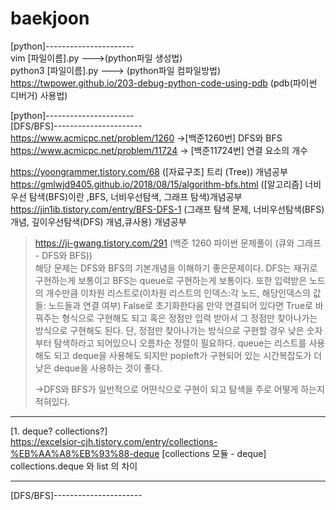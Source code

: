 # baekjoon

[python]----------------------     
vim [파일이름].py    --->(python파일 생성법)           
python3 [파일이름].py           --->       (python파일 컴파일방법)             
https://twpower.github.io/203-debug-python-code-using-pdb (pdb(파이썬 디버거) 사용법)

[python]----------------------      
[DFS/BFS]----------------------             
https://www.acmicpc.net/problem/1260 ->[백준1260번] DFS와 BFS          
https://www.acmicpc.net/problem/11724 -> [백준11724번] 연결 요소의 개수      


https://yoongrammer.tistory.com/68 ([자료구조] 트리 (Tree)) 개념공부           
https://gmlwjd9405.github.io/2018/08/15/algorithm-bfs.html  ([알고리즘] 너비 우선 탐색(BFS)이란 ,BFS, 너비우선탐색, 그래프 탐색)개념공부    
https://jin1ib.tistory.com/entry/BFS-DFS-1 (그래프 탐색 문제, 너비우선탐색(BFS) 개념, 깊이우선탐색(DFS) 개념,큐사용) 개념공부


>https://ji-gwang.tistory.com/291 (백준 1260 파이썬 문제풀이 (큐와 그래프 - DFS와 BFS))         
>해당 문제는 DFS와 BFS의 기본개념을 이해하기 좋은문제이다. DFS는 재귀로 구현하는게 보통이고 BFS는 queue로 구현하는게 보통이다. 또한 입력받은 노드의 개수만큼 이차원 리스트로(이차원 리스트의 인덱스:각 노드, 해당인덱스의 값들: 노드들과 연결 여부) False로 초기화한다음 만약 연결되어 있다면 True로 바꿔주는 형식으로 구현해도 되고 혹은 정점만 입력 받아서 그 정점만 찾아나가는 방식으로 구현해도 된다. 단, 정점만 찾아나가는 방식으로 구현할 경우 낮은 숫자부터 탐색하라고 되어있으니 오름차순 정렬이 필요하다. queue는 리스트를 사용해도 되고 deque을 사용해도 되지만 popleft가 구현되어 있는 시간복잡도가 더 낮은 deque을 사용하는 것이 좋다.        
>          
> ->DFS와 BFS가 일반적으로 어떤식으로 구현이 되고 탐색을 주로 어떻게 하는지 적혀있다.       

***
[1. deque? collections?]        
https://excelsior-cjh.tistory.com/entry/collections-%EB%AA%A8%EB%93%88-deque [collections 모듈 - deque]              
collections.deque 와 list 의 차이       
***
[DFS/BFS]----------------------         
